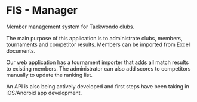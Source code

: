 FIS - Manager
===

Member management system for Taekwondo clubs.

The main purpose of this application is to administrate clubs, members, tournaments and competitor results. Members can be imported from Excel documents.

Our web application has a tournament importer that adds all match results to existing members. The administrator can also add scores to competitors manually to update the ranking list.

An API is also being actively developed and first steps have been taking in iOS/Android app development.
